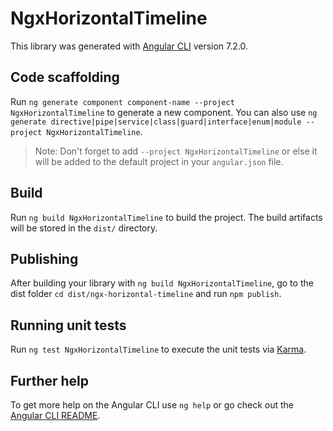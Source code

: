 # NgxHorizontalTimeline

This library was generated with [Angular CLI](https://github.com/angular/angular-cli) version 7.2.0.

## Code scaffolding

Run `ng generate component component-name --project NgxHorizontalTimeline` to generate a new component. You can also use `ng generate directive|pipe|service|class|guard|interface|enum|module --project NgxHorizontalTimeline`.
> Note: Don't forget to add `--project NgxHorizontalTimeline` or else it will be added to the default project in your `angular.json` file. 

## Build

Run `ng build NgxHorizontalTimeline` to build the project. The build artifacts will be stored in the `dist/` directory.

## Publishing

After building your library with `ng build NgxHorizontalTimeline`, go to the dist folder `cd dist/ngx-horizontal-timeline` and run `npm publish`.

## Running unit tests

Run `ng test NgxHorizontalTimeline` to execute the unit tests via [Karma](https://karma-runner.github.io).

## Further help

To get more help on the Angular CLI use `ng help` or go check out the [Angular CLI README](https://github.com/angular/angular-cli/blob/master/README.md).
